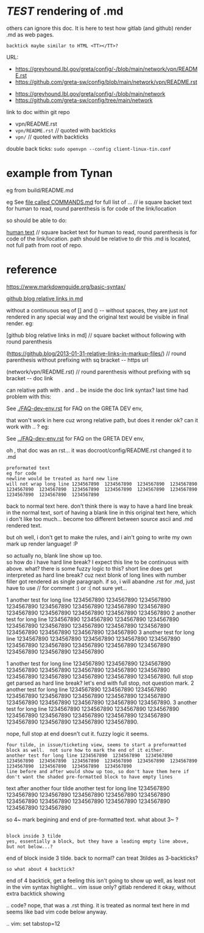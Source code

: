 # *TEST* rendering of .md

others can ignore this doc.
It is here to test how gitlab (and github) render .md as web pages.


`backtick maybe similar to HTML <TT></TT>?`

URL:
* https://greyhound.lbl.gov/greta/config/-/blob/main/network/vpn/README.rst 
* https://github.com/greta-sw/config/blob/main/network/vpn/README.rst 

- https://greyhound.lbl.gov/greta/config/-/blob/main/network
- https://github.com/greta-sw/config/tree/main/network


link to doc within git repo

* vpn/README.rst 
* `vpn/README.rst`  // quoted with backticks
* `vpn/`            // quoted with backticks


double back ticks:
``sudo openvpn --config client-linux-tin.conf``



# example from Tynan

eg from build/README.md

eg See [file called COMMANDS.md](COMMANDS.md) for full list of ...   // ie square backet text for human to read, round parenthesis is for code of the link/location

so should be able to do:

[human text](network/vpn/README.rst)  // square backet text for human to read, round parenthesis is for code of the link/location.  path should be relative to dir this .md is located, not full path from root of repo.




# reference

https://www.markdownguide.org/basic-syntax/

[github blog relative links in md](https://github.blog/2013-01-31-relative-links-in-markup-files/)


without a continuous seq of [] and ()  -- without spaces, they are just not rendered in any special way and the original text would be visible in final render.  eg:

[github blog relative links in md]  // square backet without following with round parenthesis 

(https://github.blog/2013-01-31-relative-links-in-markup-files/)   // round parenthesis without prefixing with sq bracket -- https url

(network/vpn/README.rst) // round parenthesis without prefixing with sq bracket -- doc link


can relative path with . and .. be inside the doc link syntax?
last time had problem with this:

See [./FAQ-dev-env.rst](./FAQ-dev-env.rst) for FAQ on the GRETA DEV env,

that won't work in here cuz wrong relative path, but does it render ok?
can it work with .. ?  eg:

See [../FAQ-dev-env.rst](../FAQ-dev-env.rst) for FAQ on the GRETA DEV env,

oh , that doc was an rst... it was docroot/config/README.rst  changed it to .md



```
preformated text
eg for code
newline would be treated as hard new line
will not wrap long line 1234567890  1234567890  1234567890  1234567890  1234567890  1234567890  1234567890  1234567890  1234567890  1234567890  1234567890  1234567890  1234567890
```


back to normal text here.  don't think there is way to have a hard line break in the normal text, sort of having a blank line in this original text here, which i don't like too much... become too different between source ascii and .md rendered text.

but oh well, i don't get to make the rules, and i ain't going to write my own mark up render language! :P

so actually no, blank line show up too.  
so how do i have hard line break?  I expect this line to be continuous with above.
what?  there is some fuzzy logic to this?  short line does get interpreted as hard line break?
cuz next blonk of long lines with number filler got rendered as single paragraph.
if so, i will abandne .rst for .md, just have to use // for comment :) or :(  not sure yet...


1 another test for long line 1234567890  1234567890  1234567890  1234567890  1234567890  1234567890  1234567890  1234567890  1234567890  1234567890  1234567890  1234567890  1234567890
2 another test for long line 1234567890  1234567890  1234567890  1234567890  1234567890  1234567890  1234567890  1234567890  1234567890  1234567890  1234567890  1234567890  1234567890
3 another test for long line 1234567890  1234567890  1234567890  1234567890  1234567890  1234567890  1234567890  1234567890  1234567890  1234567890  1234567890  1234567890  1234567890

1 another test for long line 1234567890  1234567890  1234567890  1234567890  1234567890  1234567890  1234567890  1234567890  1234567890  1234567890  1234567890  1234567890  1234567890.  full stop get parsed as hard line break?  let's end with full stop, not question mark.
2 another test for long line 1234567890  1234567890  1234567890  1234567890  1234567890  1234567890  1234567890  1234567890  1234567890  1234567890  1234567890  1234567890  1234567890.
3 another test for long line 1234567890  1234567890  1234567890  1234567890  1234567890  1234567890  1234567890  1234567890  1234567890  1234567890  1234567890  1234567890  1234567890.

nope, full stop at end doesn't cut it.  fuzzy logic it seems.

~~~~
four tilde, in issue/ticketing view, seems to start a preformatted block as well.  not sure how to mark the end of it either.  
another test for long line 1234567890  1234567890  1234567890  1234567890  1234567890  1234567890  1234567890  1234567890  1234567890  1234567890  1234567890  1234567890  1234567890
line before and after would show up too, so don't have them here if don't want the shaded pre-formatted block to have empty lines
~~~~

text after another four tilde
another test for long line 1234567890  1234567890  1234567890  1234567890  1234567890  1234567890  1234567890  1234567890  1234567890  1234567890  1234567890  1234567890  1234567890

so 4~ mark begining and end of pre-formatted text.  what about 3~ ?

~~~

block inside 3 tilde
yes, essentially a block, but they have a leading empty line above, but not below...?

~~~


end of block inside 3 tilde.   back to normal?   can treat 3tildes as 3-backticks?


````
so what about 4 backtick?
````


end of 4 backtick, get a feeling this isn't going to show up well, as least not in the vim syntax highlight... 
vim issue only?  gitlab rendered it okay, without extra backtick showing


.. code?  nope, that was a .rst thing.  it is treated as normal text here in md seems like bad vim code below anyway.

.. vim: set tabstop=12
